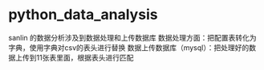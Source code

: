 # python_data_analysis

sanlin 的数据分析涉及到数据处理和上传数据库
数据处理方面：把配置表转化为字典，使用字典对csv的表头进行替换
数据上传数据库（mysql）：把处理好的数据上传到11张表里面，根据表头进行匹配  

